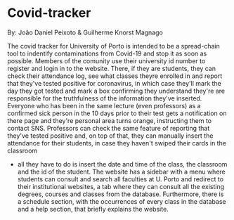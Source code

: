 # Covid-tracker
By: João Daniel Peixoto & Guilherme Knorst Magnago

The covid tracker for University of Porto is intended to be a spread-chain tool to indentify contaminations from Covid-19 and stop it as soon as possible. Members of the 
comunity use their university id number to register and login in to the website. There, if they are students, they can check their attendance log, see what classes theyre 
enrolled in and report that they've tested positive for coronavirus, in which case they'll mark the day they got tested and mark a box confirming they understand they're 
are responsible for the truthfulness of the information they've inserted. Everyone who has been in the same lecture (even professors) as a confirmed sick person in the 10 
days prior to their test gets a notification on there page and they're personal area turns orange, instructing them to contact SNS. Professors can check the same feature of 
reporting that they've tested positive and, on top of that, they can manually insert the attendance for their students, in case they haven't swiped their cards in the classroom
- all they have to do is insert the date and time of the class, the classroom and the id of the student. The website has a sidebar with a menu where students can consult and 
search all faculties at U. Porto and redirect to their institutional websites, a tab where they can consult all the existing degrees, courses and classes from the database. 
Furthermore, there is a schedule section, with the occurrences of every class in the database and a help section, that briefly explains the website.

